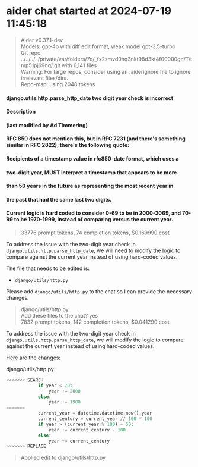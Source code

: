 
# aider chat started at 2024-07-19 11:45:18

> Aider v0.37.1-dev  
> Models: gpt-4o with diff edit format, weak model gpt-3.5-turbo  
> Git repo: ../../../../private/var/folders/7q/_fx2smvd0hq3nkt98d3kt4f00000gn/T/tmp51pj69nq/.git with 6,141 files  
> Warning: For large repos, consider using an .aiderignore file to ignore irrelevant files/dirs.  
> Repo-map: using 2048 tokens  

#### django.utils.http.parse_http_date two digit year check is incorrect  
#### Description  
#### 	   
#### 		(last modified by Ad Timmering)  
#### 	   
#### RFC 850 does not mention this, but in RFC 7231 (and there's something similar in RFC 2822), there's the following quote:  
#### Recipients of a timestamp value in rfc850-date format, which uses a  
#### two-digit year, MUST interpret a timestamp that appears to be more  
#### than 50 years in the future as representing the most recent year in  
#### the past that had the same last two digits.  
#### Current logic is hard coded to consider 0-69 to be in 2000-2069, and 70-99 to be 1970-1999, instead of comparing versus the current year.  
> 33776 prompt tokens, 74 completion tokens, $0.169990 cost  

To address the issue with the two-digit year check in `django.utils.http.parse_http_date`, we will need to modify the logic to compare against the current year instead of using hard-coded values.

The file that needs to be edited is:
- `django/utils/http.py`

Please add `django/utils/http.py` to the chat so I can provide the necessary changes.

> django/utils/http.py  
> Add these files to the chat? yes  
> 7832 prompt tokens, 142 completion tokens, $0.041290 cost  

To address the issue with the two-digit year check in `django.utils.http.parse_http_date`, we will modify the logic to compare against the current year instead of using hard-coded values.

Here are the changes:

django/utils/http.py
```python
<<<<<<< SEARCH
            if year < 70:
                year += 2000
            else:
                year += 1900
=======
            current_year = datetime.datetime.now().year
            current_century = current_year // 100 * 100
            if year > (current_year % 100) + 50:
                year += current_century - 100
            else:
                year += current_century
>>>>>>> REPLACE
```

> Applied edit to django/utils/http.py  
